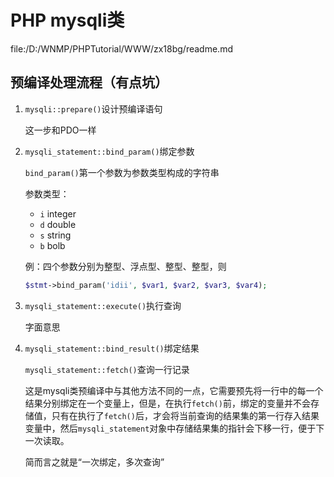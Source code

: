 # PHP mysqli类

file:/D:/WNMP/PHPTutorial/WWW/zx18bg/readme.md

## 预编译处理流程（有点坑）

1. `mysqli::prepare()`设计预编译语句

   这一步和PDO一样

2. `mysqli_statement::bind_param()`绑定参数

   `bind_param()`第一个参数为参数类型构成的字符串

   参数类型：

   - `i` integer
   - `d` double
   - `s` string
   - `b` bolb

   例：四个参数分别为整型、浮点型、整型、整型，则

   ```php
   $stmt->bind_param('idii', $var1, $var2, $var3, $var4);
   ```

3. `mysqli_statement::execute()`执行查询

   字面意思

4. `mysqli_statement::bind_result()`绑定结果

   `mysqli_statement::fetch()`查询一行记录

   这是mysqli类预编译中与其他方法不同的一点，它需要预先将一行中的每一个结果分别绑定在一个变量上，但是，在执行`fetch()`前，绑定的变量并不会存储值，只有在执行了`fetch()`后，才会将当前查询的结果集的第一行存入结果变量中，然后`mysqli_statement`对象中存储结果集的指针会下移一行，便于下一次读取。

   简而言之就是“一次绑定，多次查询”